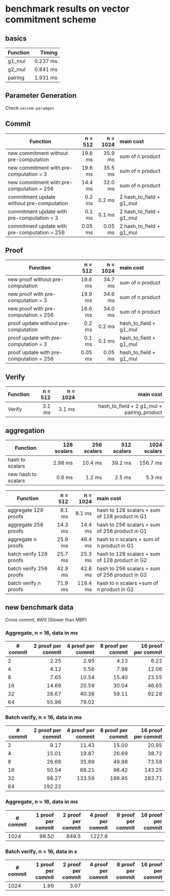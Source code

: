 # benchmark results on vector commitment scheme

## basics

| Function | Timing |
|---|---:|
| g1_mul             |    0.237 ms |
| g2_mul             |     0.841 ms |
| pairing            |   1.931 ms |


## Parameter Generation
Check `veccom-paramgen`

## Commit


|Function| n = 512 | n = 1024 | main cost |
|---|---:|---:|:---|
| new commitment without pre-computation | 19.6 ms |  35.9 ms | sum of n product |
| new commitment with pre-computation = 3 | 19.6 ms |   35.5 ms | sum of n product |
| new commitment with pre-computation = 256 | 14.4 ms |  32.0 ms | sum of n product |
| commitment update without pre-computation | 0.2 ms| 0.2 ms| 2 hash_to_field + g1_mul |
| commitment update with pre-computation = 3 | 0.1 ms| 0.1 ms| 2 hash_to_field + g1_mul |
| commitment update with pre-computation = 256 | 0.05 ms| 0.05 ms| 2 hash_to_field + g1_mul |

## Proof

|Function| n = 512 | n = 1024 | main cost |
|---|---:|---:|:---|
| new proof without pre-computation | 19.6 ms|  34.7 ms |  sum of n product |
| new proof with pre-computation = 3 | 19.9 ms|   34.6 ms | sum of n product |
| new proof with pre-computation = 256 | 16.6 ms |  34.0 ms |  sum of n product |
| proof update without pre-computation | 0.2 ms| 0.2 ms| hash_to_field + g1_mul |
| proof update with pre-computation = 3 | 0.1 ms| 0.1 ms| hash_to_field + g1_mul |
| proof update with pre-computation = 256 | 0.05 ms| 0.05 ms| hash_to_field + g1_mul |

## Verify

|Function| n = 512 | n = 1024 | main cost |
|---|---:|---:|---:|
|Verify| 3.1 ms| 3.1 ms| hash_to_field + 2 g1_mul + pairing_product |

## aggregation

| Function| 128 scalars |  256 scalars |  512 scalars | 1024 scalars |
|---|---:|---:|---:|---:|
| hash to scalars | 2.98 ms|  10.4 ms | 39.2 ms | 156.7 ms |
| new hash to scalars | 0.6 ms|  1.2 ms | 2.5 ms | 5.3 ms |



| Function| n = 512 | n = 1024 | main cost |
|---|---:|---:|:---|
| aggregate 128 proofs | 8.1 ms | 8.1 ms| hash to 128 scalars + sum of 128 product in G1|
| aggregate 256 proofs | 14.3 ms | 14.4 ms|  hash to 256 scalars + sum of 256 product in G1|
| aggregate n proofs | 25.9 ms | 46.4 ms| hash to n scalars + sum of n product in G1|
| batch verify 128 proofs | 25.7 ms | 25.3 ms| hash to 128 scalars + sum of 128 product in G2|
| batch verify 256 proofs | 42.9 ms | 42.8 ms| hash to 256 scalars + sum of 256 product in G2|
| batch verify n proofs | 71.9 ms | 119.4 ms| hash to n scalars +sum of n product in G2|



## new benchmark data

Cross commit, AWS (Slower than MBP)

### Aggregate, n = 16, data in _ms_


|# commit | 2 proof per commit  | 4 proof per commit | 8 proof per commit | 16 proof per commit |
|---|---:|---:|---:|---:|
| 2 | 2.25 | 2.95 | 4.13 | 6.22 |
| 4 | 4.12 | 5.56 | 7.98 | 12.06 |
| 8 | 7.65 | 10.54 | 15.40 | 23.55 |
| 16 | 14.69 | 20.59 | 30.04 | 46.65 |
| 32 | 28.67 | 40.38 | 59.11 | 92.28 |
| 64 | 55.96 | 79.02 | | |

### Batch verify, n = 16, data in _ms_


|# commit | 2 proof per commit  | 4 proof per commit | 8 proof per commit | 16 proof per commit |
|---|---:|---:|---:|---:|
| 2 | 9.17 | 11.43 | 15.00 | 20.95 |
| 4 | 15.01 | 19.87 | 26.69 | 38.72 |
| 8 | 26.68 | 35.89 | 49.98 |  73.58 |
| 16 | 50.54 | 68.21 | 96.42 | 143.25 |
| 32 | 98.27 | 133.59 | 188.95 | 283.71 |
| 64 | 192.22 | | | |


### Aggregate, n = 16, data in _ms_


|# commit  |1 proof per commit | 2 proof per commit  | 4 proof per commit | 8 proof per commit | 16 proof per commit |
|---|---:|---:|---:|---:|---:|
| 1024 | 98.50 | 849.5 | 1227.6 |  | |

### Batch verify, n = 16, data in _s_


|# commit | 1 proof per commit | 2 proof per commit  | 4 proof per commit | 8 proof per commit | 16 proof per commit |
|---|---:|---:|---:|---:|---:|
| 1024 | 1.99 | 3.07 |  |  | |
